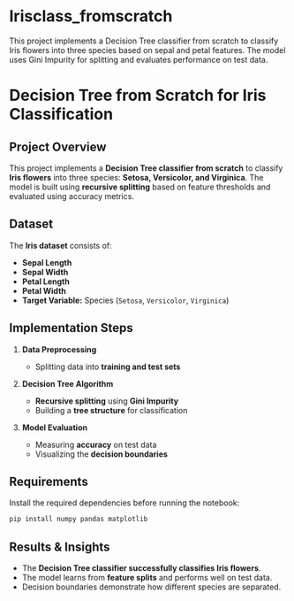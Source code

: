 # Irisclass_fromscratch
This project implements a Decision Tree classifier from scratch to classify Iris flowers into three species based on sepal and petal features. The model uses Gini Impurity for splitting and evaluates performance on test data. 
# Decision Tree from Scratch for Iris Classification 

## Project Overview  
This project implements a **Decision Tree classifier from scratch** to classify **Iris flowers** into three species: **Setosa, Versicolor, and Virginica**. The model is built using **recursive splitting** based on feature thresholds and evaluated using accuracy metrics.  


## Dataset  
The **Iris dataset** consists of:  
- **Sepal Length**  
- **Sepal Width**  
- **Petal Length**  
- **Petal Width**  
- **Target Variable:** Species (`Setosa`, `Versicolor`, `Virginica`)  

## Implementation Steps  
1. **Data Preprocessing**  
   - Splitting data into **training and test sets**  

2. **Decision Tree Algorithm**  
   - **Recursive splitting** using **Gini Impurity**  
   - Building a **tree structure** for classification  

3. **Model Evaluation**  
   - Measuring **accuracy** on test data  
   - Visualizing the **decision boundaries**  

## Requirements  
Install the required dependencies before running the notebook:  

```bash
pip install numpy pandas matplotlib
```


## Results & Insights  
- The **Decision Tree classifier successfully classifies Iris flowers**.  
- The model learns from **feature splits** and performs well on test data.  
- Decision boundaries demonstrate how different species are separated.  
